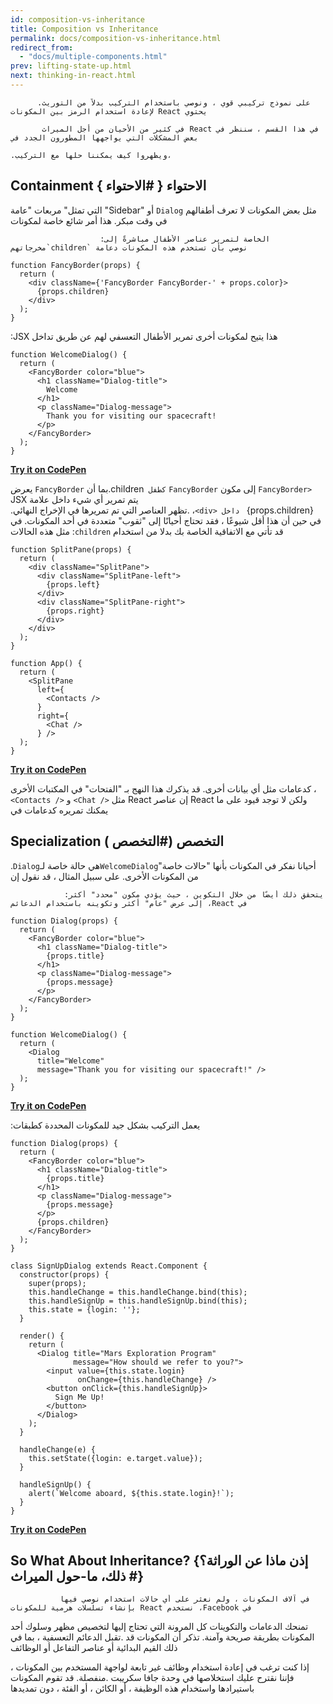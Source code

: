 ```yaml
---
id: composition-vs-inheritance
title: Composition vs Inheritance
permalink: docs/composition-vs-inheritance.html
redirect_from:
  - "docs/multiple-components.html"
prev: lifting-state-up.html
next: thinking-in-react.html
---
```

          .على نموذج تركيبي قوي ، ونوصي باستخدام التركيب بدلاً من التوريث لإعادة استخدام الرمز بين المكونات React يحتوي

           في كثير من الأحيان من أجل الميراث React في هذا القسم ، سننظر في بعض المشكلات التي يواجهها المطورون الجدد في
                                                                                     .ويظهروا كيف يمكننا حلها مع التركيب،

## Containment { الاحتواء { #الاحتواء

                                                 
التي تمثل" مربعات "عامة "Sidebar" أو `Dialog` مثل بعض المكونات لا تعرف أطفالهم في وقت مبكر. هذا أمر شائع خاصة لمكونات           

                        :الخاصة لتمرير عناصر الأطفال مباشرةً إلى مخرجاتهم`children` نوصي بأن تستخدم هذه المكونات دعامة

```js{4}
function FancyBorder(props) {
  return (
    <div className={'FancyBorder FancyBorder-' + props.color}>
      {props.children}
    </div>
  );
}
```

:JSX هذا يتيح لمكونات أخرى تمرير الأطفال التعسفي لهم عن طريق تداخل

```js{4-9}
function WelcomeDialog() {
  return (
    <FancyBorder color="blue">
      <h1 className="Dialog-title">
        Welcome
      </h1>
      <p className="Dialog-message">
        Thank you for visiting our spacecraft!
      </p>
    </FancyBorder>
  );
}
```

**[Try it on CodePen](https://codepen.io/gaearon/pen/ozqNOV?editors=0010)**

  يعرض `FancyBorder` بما أن.children` كطفل` `FancyBorder` إلى مكون `FancyBorder>` JSX  يتم تمرير أي شيء داخل علامة    
                                 .تظهر العناصر التي تم تمريرها في الإخراج النهائي.  ،`<div> داخل ` {props.children}                               
                في حين أن هذا أقل شيوعًا ، فقد تحتاج أحيانًا إلى "ثقوب" متعددة في أحد المكونات. في مثل هذه الحالات 
                                                           :`children` قد تأتي مع الاتفاقية الخاصة بك بدلا من استخدام  

```js{5,8,18,21}
function SplitPane(props) {
  return (
    <div className="SplitPane">
      <div className="SplitPane-left">
        {props.left}
      </div>
      <div className="SplitPane-right">
        {props.right}
      </div>
    </div>
  );
}

function App() {
  return (
    <SplitPane
      left={
        <Contacts />
      }
      right={
        <Chat />
      } />
  );
}
```

[**Try it on CodePen**](https://codepen.io/gaearon/pen/gwZOJp?editors=0010)

كدعامات مثل أي بيانات أخرى. قد يذكرك هذا النهج بـ "الفتحات" في المكتبات الأخرى ،   `<Contacts />` و `<Chat />` مثل  React إن عناصر
                                                                              React  ولكن لا توجد قيود على ما يمكنك تمريره كدعامات في   
## Specialization ( التخصص (#التخصص

.`Dialog`هي حالة خاصة لـ`WelcomeDialog`أحيانا نفكر في المكونات بأنها "حالات خاصة" من المكونات الأخرى. على سبيل المثال ، قد نقول إن 

                :يتحقق ذلك أيضًا من خلال التكوين ، حيث يؤدي مكون "محدد" أكثر إلى عرض "عام" أكثر وتكوينه باستخدام الدعائم ،React في

```js{5,8,16-18}
function Dialog(props) {
  return (
    <FancyBorder color="blue">
      <h1 className="Dialog-title">
        {props.title}
      </h1>
      <p className="Dialog-message">
        {props.message}
      </p>
    </FancyBorder>
  );
}

function WelcomeDialog() {
  return (
    <Dialog
      title="Welcome"
      message="Thank you for visiting our spacecraft!" />
  );
}
```

[**Try it on CodePen**](https://codepen.io/gaearon/pen/kkEaOZ?editors=0010)

:يعمل التركيب بشكل جيد للمكونات المحددة كطبقات

```js{10,27-31}
function Dialog(props) {
  return (
    <FancyBorder color="blue">
      <h1 className="Dialog-title">
        {props.title}
      </h1>
      <p className="Dialog-message">
        {props.message}
      </p>
      {props.children}
    </FancyBorder>
  );
}

class SignUpDialog extends React.Component {
  constructor(props) {
    super(props);
    this.handleChange = this.handleChange.bind(this);
    this.handleSignUp = this.handleSignUp.bind(this);
    this.state = {login: ''};
  }

  render() {
    return (
      <Dialog title="Mars Exploration Program"
              message="How should we refer to you?">
        <input value={this.state.login}
               onChange={this.handleChange} />
        <button onClick={this.handleSignUp}>
          Sign Me Up!
        </button>
      </Dialog>
    );
  }

  handleChange(e) {
    this.setState({login: e.target.value});
  }

  handleSignUp() {
    alert(`Welcome aboard, ${this.state.login}!`);
  }
}
```

[**Try it on CodePen**](https://codepen.io/gaearon/pen/gwZbYa?editors=0010)


## So What About Inheritance? {إذن ماذا عن الوراثة؟ {# ذلك، ما-حول الميراث

               في آلاف المكونات ، ولم نعثر على أي حالات استخدام نوصي فيها بإنشاء تسلسلات هرمية للمكونات React نستخدم ،Facebook في

تمنحك الدعامات والتكوينات كل المرونة التي تحتاج إليها لتخصيص مظهر وسلوك أحد المكونات بطريقة صريحة وآمنة. تذكر أن المكونات قد 
                                                  .تقبل الدعائم التعسفية ، بما في ذلك القيم البدائية أو عناصر التفاعل أو الوظائف  

   إذا كنت ترغب في إعادة استخدام وظائف غير تابعة لواجهة المستخدم بين المكونات ، فإننا نقترح عليك استخلاصها في وحدة جافا سكريبت 
                                 .منفصلة. قد تقوم المكونات باستيرادها واستخدام هذه الوظيفة ، أو الكائن ، أو الفئة ، دون تمديدها    
